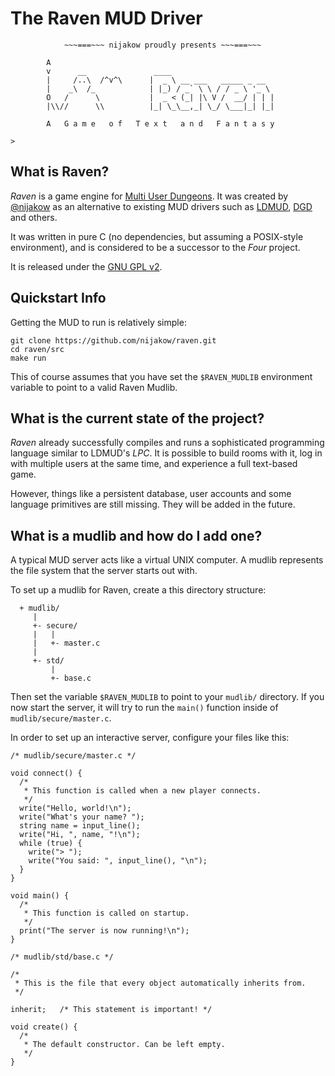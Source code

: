 # The Raven MUD Driver

```
            ~~~===~~~ nijakow proudly presents ~~~===~~~

        A
        v      __               ____
        |     /..\  /^v^\      |  _ \ __ ___   _____ _ __
        |    _\  /_            | |_) / _` \ \ / / _ \ '_ \
        O   /      \           |  _ < (_| |\ V /  __/ | | |
        |\\//      \\          |_| \_\__,_| \_/ \___|_| |_|

        A   G a m e   o f   T e x t   a n d   F a n t a s y

>
```

## What is Raven?

_Raven_ is a game engine for [Multi User Dungeons](https://en.wikipedia.org/wiki/MUD).
It was created by [@nijakow](https://github.com/nijakow) as an alternative
to existing MUD drivers such as [LDMUD](https://github.com/ldmud/ldmud),
[DGD](https://github.com/dworkin/dgd) and others.

It was written in pure C (no dependencies, but assuming a POSIX-style environment),
and is considered to be a successor to the _Four_ project.

It is released under the [GNU GPL v2](./LICENSE).

## Quickstart Info

Getting the MUD to run is relatively simple:

```
git clone https://github.com/nijakow/raven.git
cd raven/src
make run
```

This of course assumes that you have set the `$RAVEN_MUDLIB` environment
variable to point to a valid Raven Mudlib.

## What is the current state of the project?

_Raven_ already successfully compiles and runs a sophisticated programming
language similar to LDMUD's _LPC_. It is possible to build rooms with it,
log in with multiple users at the same time, and experience a full text-based
game.

However, things like a persistent database, user accounts and some language
primitives are still missing. They will be added in the future.

## What is a mudlib and how do I add one?

A typical MUD server acts like a virtual UNIX computer. A mudlib represents
the file system that the server starts out with.

To set up a mudlib for Raven, create a this directory structure:

```
  + mudlib/
     |
     +- secure/
     |   |
     |   +- master.c
     |
     +- std/
         |
         +- base.c
```

Then set the variable `$RAVEN_MUDLIB` to point to your `mudlib/` directory. If
you now start the server, it will try to run the `main()` function inside of
`mudlib/secure/master.c`.

In order to set up an interactive server, configure your files like this:

```
/* mudlib/secure/master.c */

void connect() {
  /*
   * This function is called when a new player connects.
   */
  write("Hello, world!\n");
  write("What's your name? ");
  string name = input_line();
  write("Hi, ", name, "!\n");
  while (true) {
    write("> ");
    write("You said: ", input_line(), "\n");
  }
}

void main() {
  /*
   * This function is called on startup.
   */
  print("The server is now running!\n");
}

```

```
/* mudlib/std/base.c */

/*
 * This is the file that every object automatically inherits from.
 */

inherit;   /* This statement is important! */

void create() {
  /*
   * The default constructor. Can be left empty.
   */
}

```

